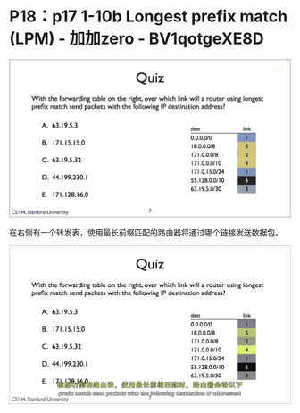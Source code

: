 # P18：p17 1-10b Longest prefix match (LPM) - 加加zero - BV1qotgeXE8D

![](img/da0fdbd1450885d6acf5541bbb5edcb1_0.png)

在右侧有一个转发表，使用最长前缀匹配的路由器将通过哪个链接发送数据包。

![](img/da0fdbd1450885d6acf5541bbb5edcb1_2.png)